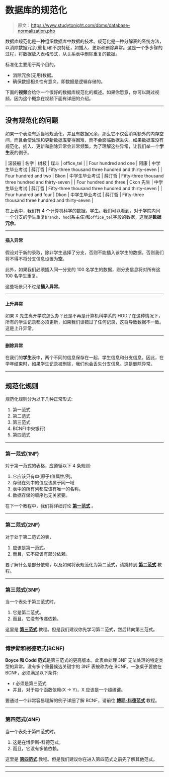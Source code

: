 # 数据库的规范化

> 原文：<https://www.studytonight.com/dbms/database-normalization.php>

数据库规范化是一种组织数据库中数据的技术。规范化是一种分解表的系统方法，以消除数据冗余(重复)和不良特征，如插入、更新和删除异常。这是一个多步骤的过程，将数据放入表格形式，从关系表中删除重复的数据。

标准化主要用于两个目的，

*   消除冗余(无用)数据。
*   确保数据相关性有意义，即数据是逻辑存储的。

下面的**视频**会给你一个很好的数据库规范化的概述。如果你愿意，你可以跳过视频，因为这个概念在视频下面有详细的介绍。

* * *

## 没有规范化的问题

如果一个表没有适当地规范化，并且有数据冗余，那么它不仅会消耗额外的内存空间，而且会使处理和更新数据库变得困难，而不会面临数据丢失。如果数据库没有规范化，插入、更新和删除异常会非常频繁。为了理解这些异常，让我们举一个**学生**表的例子。

| 滚装船 | 名字 | 树枝 | 煤斗 | office_tel |
| Four hundred and one | 阿康 | 中学生毕业考试 | 薛汀哲 | Fifty-three thousand three hundred and thirty-seven |
| Four hundred and two | Bkon | 中学生毕业考试 | 薛汀哲 | Fifty-three thousand three hundred and thirty-seven |
| Four hundred and three | Ckon 先生 | 中学生毕业考试 | 薛汀哲 | Fifty-three thousand three hundred and thirty-seven |
| Four hundred and four | Dkon | 中学生毕业考试 | 薛汀哲 | Fifty-three thousand three hundred and thirty-seven |

在上表中，我们有 4 个计算机科学的数据。学生。我们可以看到，对于学院内同一个分支的学生重复`branch`、`hod`(系主任)和`office_tel`字段的数据，这就是**数据冗余**。

* * *

#### 插入异常

假设对于新的录取，除非学生选择了分支，否则不能插入该学生的数据，否则我们将不得不将分支信息设置为**空**。

此外，如果我们必须插入同一分支的 100 名学生的数据，则分支信息将对所有这 100 名学生重复。

这些场景只不过是**插入异常**。

* * *

#### 上升异常

如果 X 先生离开学院怎么办？还是不再是计算机科学系的 HOD？在这种情况下，所有的学生记录都必须更新，如果我们误错过了任何记录，这将导致数据不一致。这是上升异常。

* * *

#### 删除异常

在我们的**学生**表中，两个不同的信息保存在一起，学生信息和分支信息。因此，在学年结束时，如果学生记录被删除，我们也会丢失分支信息。这是删除异常。

* * *

## 规范化规则

规范化规则分为以下几种正常形式:

1.  第一范式
2.  第二范式
3.  第三范式
4.  BCNF(中央银行)
5.  第四范式

* * *

### 第一范式(1NF)

对于第一范式的表格，应遵循以下 4 条规则:

1.  它应该只有单(原子)值属性/列。
2.  存储在列中的值应该属于同一域
3.  表中的所有列都应该有唯一的名称。
4.  数据存储的顺序也无关紧要。

在下一个教程中，我们将详细讨论 [**第一范式**](first-normal-form.php) 。

* * *

### 第二范式(2NF)

对于处于第二范式的表，

1.  应该是第一范式。
2.  而且，它不应该有部分依赖。

要了解什么是部分依赖，以及如何将表规范化为第二范式，请跳转到 [**第二范式**](second-normal-form.php) 教程。

* * *

### 第三范式(3NF)

当一个表处于第三范式时，

1.  它是第二范式。
2.  而且，它没有传递依赖。

这里是 [**第三范式**](third-normal-form.php) 教程。但是我们建议你先学习第二范式，然后转向第三范式。

* * *

### 博伊斯和柯德范式(BCNF)

**Boyce 和 Codd 范式**是第三范式的更高版本。此表单处理 3NF 无法处理的特定类型的异常。没有多个重叠候选关键字的 3NF 表被称为在 BCNF。一张桌子要放在 BCNF，必须满足以下条件:

*   r 必须是第三范式
*   并且，对于每个函数依赖(X → Y)，X 应该是一个超级键。

要通过一个非常容易理解的例子详细了解 BCNF，请前往 [**博耶-科德范式**](boyce-codd-normal-form.php) 教程。

* * *

### 第四范式(4NF)

当一个表处于第四范式时，

1.  这是在博伊斯-科德范式。
2.  而且，它没有多值依赖。

这里是 [**第四范式**](fourth-normal-form.php) 教程。但是我们建议你在进入第四范式之前先了解其他范式。

* * *

* * *